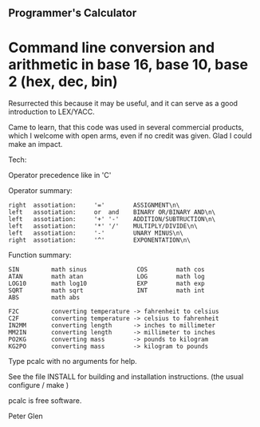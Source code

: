 ##                Programmer's Calculator

# Command line conversion and arithmetic in base 16, base 10, base 2 (hex, dec, bin)

 Resurrected this because it may be useful, and it can serve as a good introduction
to LEX/YACC.

 Came to learn, that this code was used in several commercial products, which
I welcome with open arms, even if no credit was given. Glad I could make
an impact.

 Tech:

   Operator precedence like in 'C'

 Operator summary:

    right  assotiation:     '='        ASSIGNMENT\n\
    left   assotiation:     or  and    BINARY OR/BINARY AND\n\
    left   assotiation:     '+' '-'    ADDITION/SUBTRUCTION\n\
    left   assotiation:     '*' '/'    MULTIPLY/DIVIDE\n\
    left   assotiation:     '-'        UNARY MINUS\n\
    right  assotiation:     '^'        EXPONENTATION\n\

 Function summary:

    SIN         math sinus              COS        math cos
    ATAN        math atan               LOG        math log
    LOG10       math log10              EXP        math exp
    SQRT        math sqrt               INT        math int
    ABS         math abs

    F2C         converting temperature -> fahrenheit to celsius
    C2F         converting temperature -> celsius to fahrenheit
    IN2MM       converting length      -> inches to millimeter
    MM2IN       converting length      -> millimeter to inches
    PO2KG       converting mass        -> pounds to kilogram
    KG2PO       converting mass        -> kilogram to pounds

Type pcalc with no arguments for help.

See the file INSTALL for building and installation instructions.
(the usual configure / make )

pcalc is free software.

Peter Glen





